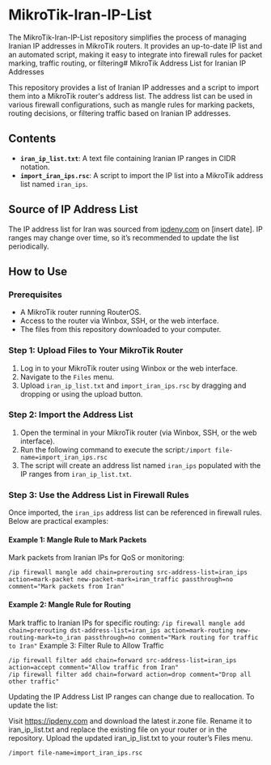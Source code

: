 # MikroTik-Iran-IP-List
The MikroTik-Iran-IP-List repository simplifies the process of managing Iranian IP addresses in MikroTik routers. It provides an up-to-date IP list and an automated script, making it easy to integrate into firewall rules for packet marking, traffic routing, or filtering# MikroTik Address List for Iranian IP Addresses

This repository provides a list of Iranian IP addresses and a script to import them into a MikroTik router's address list. The address list can be used in various firewall configurations, such as mangle rules for marking packets, routing decisions, or filtering traffic based on Iranian IP addresses.

## Contents
- **`iran_ip_list.txt`**: A text file containing Iranian IP ranges in CIDR notation.
- **`import_iran_ips.rsc`**: A script to import the IP list into a MikroTik address list named `iran_ips`.

## Source of IP Address List
The IP address list for Iran was sourced from [ipdeny.com](http://www.ipdeny.com/ipblocks/data/countries/ir.zone) on [insert date]. IP ranges may change over time, so it’s recommended to update the list periodically.

## How to Use
### Prerequisites
- A MikroTik router running RouterOS.
- Access to the router via Winbox, SSH, or the web interface.
- The files from this repository downloaded to your computer.

### Step 1: Upload Files to Your MikroTik Router
1. Log in to your MikroTik router using Winbox or the web interface.
2. Navigate to the `Files` menu.
3. Upload `iran_ip_list.txt` and `import_iran_ips.rsc` by dragging and dropping or using the upload button.

### Step 2: Import the Address List
1. Open the terminal in your MikroTik router (via Winbox, SSH, or the web interface).
2. Run the following command to execute the script:```
 /import file-name=import_iran_ips.rsc ```
4. The script will create an address list named `iran_ips` populated with the IP ranges from `iran_ip_list.txt`.

### Step 3: Use the Address List in Firewall Rules
Once imported, the `iran_ips` address list can be referenced in firewall rules. Below are practical examples:

#### Example 1: Mangle Rule to Mark Packets
Mark packets from Iranian IPs for QoS or monitoring:
```routeros 
/ip firewall mangle add chain=prerouting src-address-list=iran_ips action=mark-packet new-packet-mark=iran_traffic passthrough=no comment="Mark packets from Iran"
```
#### Example 2: Mangle Rule for Routing 
Mark traffic to Iranian IPs for specific routing:
 ``` /ip firewall mangle add chain=prerouting dst-address-list=iran_ips action=mark-routing new-routing-mark=to_iran passthrough=no comment="Mark routing for traffic to Iran" ```
Example 3: Filter Rule to Allow Traffic
```Allow traffic from Iranian IPs while dropping others:
/ip firewall filter add chain=forward src-address-list=iran_ips action=accept comment="Allow traffic from Iran" 
/ip firewall filter add chain=forward action=drop comment="Drop all other traffic"
```
Updating the IP Address List 
IP ranges can change due to reallocation. To update the list:

Visit  https://ipdeny.com and download the latest ir.zone file.
Rename it to iran_ip_list.txt and replace the existing file on your router or in the repository.
Upload the updated iran_ip_list.txt to your router’s Files menu.
```Re-run the import command: 
/import file-name=import_iran_ips.rsc
```
